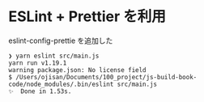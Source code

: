 # ESLint + Prettier を利用

eslint-config-prettie を追加した

```
❯ yarn eslint src/main.js
yarn run v1.19.1
warning package.json: No license field
$ /Users/ojisan/Documents/100_project/js-build-book-code/node_modules/.bin/eslint src/main.js
✨  Done in 1.53s.
```
